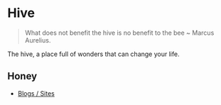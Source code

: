 # Hive

> What does not benefit the hive is no benefit to the bee ~ Marcus Aurelius.

The hive, a place full of wonders that can change your life.

## Honey

- [Blogs / Sites](./wiki/blogs.md)
